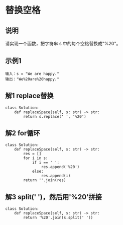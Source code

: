 # 替换空格
## 说明
请实现一个函数，把字符串 s 中的每个空格替换成"%20"。

## 示例1
```
输入：s = "We are happy."
输出："We%20are%20happy."
```

## 解1 replace替换
```
class Solution:
    def replaceSpace(self, s: str) -> str:
        return s.replace(' ', '%20')
```

## 解2 for循环
```
class Solution:
    def replaceSpace(self, s: str) -> str:
        res = []
        for i in s:
            if i == ' ':
                res.append('%20')
            else:
                res.append(i)
        return ''.join(res)
```

## 解3 split(' ')，然后用'%20'拼接
```
class Solution:
    def replaceSpace(self, s: str) -> str:
        return '%20'.join(s.split(' '))
```